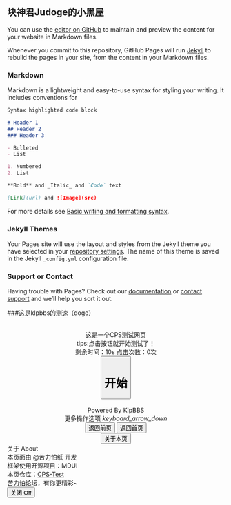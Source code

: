 ## 块神君Judoge的小黑屋

You can use the [editor on GitHub](https://github.com/Judoge/Judoge.GitHub.io/edit/main/index.md) to maintain and preview the content for your website in Markdown files.

Whenever you commit to this repository, GitHub Pages will run [Jekyll](https://jekyllrb.com/) to rebuild the pages in your site, from the content in your Markdown files.

### Markdown

Markdown is a lightweight and easy-to-use syntax for styling your writing. It includes conventions for

```markdown
Syntax highlighted code block

# Header 1
## Header 2
### Header 3

- Bulleted
- List

1. Numbered
2. List

**Bold** and _Italic_ and `Code` text

[Link](url) and ![Image](src)
```

For more details see [Basic writing and formatting syntax](https://docs.github.com/en/github/writing-on-github/getting-started-with-writing-and-formatting-on-github/basic-writing-and-formatting-syntax).

### Jekyll Themes

Your Pages site will use the layout and styles from the Jekyll theme you have selected in your [repository settings](https://github.com/Judoge/Judoge.GitHub.io/settings/pages). The name of this theme is saved in the Jekyll `_config.yml` configuration file.

### Support or Contact

Having trouble with Pages? Check out our [documentation](https://docs.github.com/categories/github-pages-basics/) or [contact support](https://support.github.com/contact) and we’ll help you sort it out.


###这是klpbbs的测速（doge）


<html lang="zh-cn">
<head>
    <meta charset="utf-8">
    <meta name="viewport" content="width=device-width, initial-scale=1">
    <meta name="keywords" content="CPS测试,点击速度测试,手速测试,免费测试">
    <meta name="description" content="CPS测试,点击速度测试,手速测试,免费测试">
    <title>CPS测试</title>
    <link
    rel="stylesheet"
    href="https://cdn.jsdelivr.net/npm/mdui@1.0.1/dist/css/mdui.min.css"
    integrity="sha384-cLRrMq39HOZdvE0j6yBojO4+1PrHfB7a9l5qLcmRm/fiWXYY+CndJPmyu5FV/9Tw"
    crossorigin="anonymous"
    />
</head>
<body class="mdui-theme-primary-indigo mdui-theme-accent-blue mdui-theme-layout-auto">
    <div class="mdui-container">
        <br>
        <center>
            <div class="mdui-chip">
                <span class="mdui-text-center mdui-chip-title">这是一个CPS测试网页</span>
            </div>
            <div class="mdui-card mdui-m-t-1" style="width: 60%;min-width: 300px;">
                <div class="mdui-card-content">tips:点击按钮就开始测试了！</div>
                    <div id="match" style="display: block;">
                        剩余时间：<span id="time">10</span>s 点击次数：<span id="times">0</span>次
                        <div class="mdui-col mdui-p-l-2 mdui-m-t-1 mdui-p-r-2 mdui-m-b-4" style="max-width: 500px;">
                            <button id="start" onclick="start()" class="mdui-btn mdui-btn-raised mdui-btn-block mdui-color-theme-accent" style="height: 100px;"><h1>开始</h1></button>
                        </div>
                    </div>
                    <div id="match1" style="display:none">
                        <h3>测试结束</h3>
                        <h4>您的CPS为：<span id="match2">Null</span></h4>
                        <br>
                        <h4>该成绩为10秒平均点击速率。</h4>
                            <button onclick="document.getElementById('match1').style.display='none';document.getElementById('match').style.display='block';document.getElementById('times').innerHTML = 0;jc = 0;" class="mdui-btn mdui-btn-raised mdui-color-theme-accent mdui-m-b-2">重新测试</button>
                    </div>
                    <br>
                    Powered By KlpBBS
                    <div class="mdui-panel mdui-panel-gapless mdui-m-t-1" mdui-panel>
                        <div class="mdui-panel-item">
                            <div class="mdui-panel-item-header">更多操作选项
                                <i class="mdui-panel-item-arrow mdui-icon material-icons">keyboard_arrow_down</i>
                            </div>
                            <div class="mdui-panel-item-body">
                                <div class="mdui-btn-group mdui-m-t-1">
                                    <a href="javascript:history.back();"><button class="mdui-btn mdui-btn-raised mdui-ripple mdui-color-theme-accent">返回前页</button></a>
                                    <a href="/"><button class="mdui-m-l-1 mdui-btn mdui-btn-raised mdui-ripple mdui-color-theme-accent">返回首页</button></a>
                                </div>
                                <div class="mdui-btn-group mdui-m-t-1">
                                    <button class="mdui-btn mdui-btn-raised mdui-ripple mdui-color-theme-accent" mdui-dialog="{target: '#aboutPages'}">关于本页</button>
                                </div>
                            </div>
                        </div>
                    </div>
        </center>
        <div class="mdui-dialog" id="aboutPages">
            <div class="mdui-dialog-title">关于 About</div>
            <div class="mdui-dialog-content">本页面由 @苦力怕纸 开发<br>框架使用开源项目：MDUI<br>本页仓库：<a href="https://github.com/klpbbs/CPS-Test" target="_black">CPS-Test</a><br>苦力怕论坛，有你更精彩~</div>
            <div class="mdui-dialog-actions">
                <button class="mdui-btn mdui-ripple" mdui-dialog-close>关闭 Off</button>
            </div>
        </div>
    </div>
    <script>
        var jc = 0
        function start(){
            var times =document.getElementById('times');
            if (jc == 0){
                id = window.setInterval("time()",1000);
                document.getElementById('start').innerHTML = "<h1>点我</h1>";
            }
            if (document.getElementById("time").innerHTML != "No time"){
                jc = jc + 1;
                times.innerHTML = jc;
            }else{
            }
        }
        

        function time(){
            var time = document.getElementById("time");
            if (time.innerHTML == 0){
                time.innerHTML = "No time" ;
                document.getElementById('match').style.display="none";
                document.getElementById('match1').style.display="block";
                var times = document.getElementById('times').innerHTML;
                document.getElementById('match2').innerHTML = times / 10;
                clearInterval(id);
            }else{
                time.innerHTML = time.innerHTML-1;
            }
            if (time.innerHTML == 5){
                document.getElementById('start').innerHTML = "<h1>还有5秒！</h1>";
            }
            if(time.innerHTML == 3){
                document.getElementById('start').innerHTML = "<h1>还有3秒！</h1>";
            }
            if(time.innerHTML == 2){
                document.getElementById('start').innerHTML = "<h1>还有2秒！</h1>";
            }
            if(time.innerHTML == 1){
                document.getElementById('start').innerHTML = "<h1>还有1秒！</h1>";
            }
            if(time.innerHTML == 0){
                document.getElementById('start').innerHTML = "<h1>快！</h1>";
            }
            if(time.innerHTML == "No time"){
                document.getElementById('start').innerHTML = "<h1>开始！</h1>";
                time.innerHTML = 10 ;
            }
            if(time.innerHTML == 4){
                document.getElementById('start').innerHTML = "<h1>加油！</h1>"; 
            }
        }
    </script>
    <script
    src="https://cdn.jsdelivr.net/npm/mdui@1.0.1/dist/js/mdui.min.js"
    integrity="sha384-gCMZcshYKOGRX9r6wbDrvF+TcCCswSHFucUzUPwka+Gr+uHgjlYvkABr95TCOz3A"
    crossorigin="anonymous"
    ></script>
</body>
</html>

